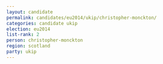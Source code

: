 ```yaml
---
layout: candidate
permalink: candidates/eu2014/ukip/christopher-monckton/
categories: candidate ukip
election: eu2014
list-rank: 2
person: christopher-monckton
region: scotland
party: ukip
---
```

